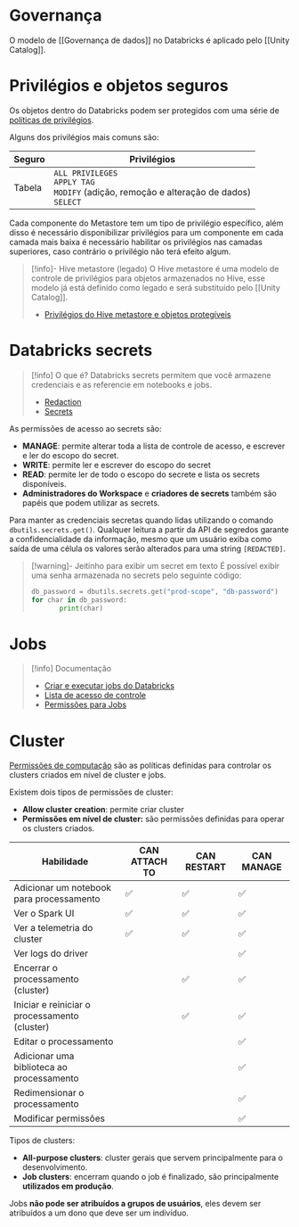 # Governança

O modelo de [[Governança de dados]] no Databricks é aplicado pelo [[Unity Catalog]].

# Privilégios e objetos seguros

Os objetos dentro do Databricks podem ser protegidos com uma série de [políticas de privilégios](https://docs.databricks.com/pt/data-governance/unity-catalog/manage-privileges/privileges.html).

Alguns dos privilégios mais comuns são:

| Seguro | Privilégios                                                                                    |
| ------ | ---------------------------------------------------------------------------------------------- |
| Tabela | `ALL PRIVILEGES`<br>`APPLY TAG`<br>`MODIFY` (adição, remoção e alteração de dados)<br>`SELECT` |

Cada componente do Metastore tem um tipo de privilégio específico, além disso é necessário disponibilizar privilégios para um componente em cada camada mais baixa é necessário habilitar os privilégios nas camadas superiores, caso contrário o privilégio não terá efeito algum.


> [!info]- Hive metastore (legado)
> O Hive metastore é uma modelo de controle de privilégios para objetos armazenados no Hive, esse modelo já está definido como legado e será substituído pelo [[Unity Catalog]].
> - [Privilégios do Hive metastore e objetos protegíveis](https://docs.databricks.com/pt/data-governance/table-acls/object-privileges.html#privilege-types)

# Databricks secrets

> [!info] O que é?
> Databricks secrets permitem que você armazene credenciais e as referencie em notebooks e jobs.
> 
> - [Redaction]([https://docs.databricks.com/security/secrets/redaction.html](https://docs.databricks.com/security/secrets/redaction.html))
> - [Secrets]([https://docs.databricks.com/security/secrets/index.html](https://docs.databricks.com/security/secrets/index.html))

As permissões de acesso ao secrets são:

- **MANAGE**: permite alterar toda a lista de controle de acesso, e escrever e ler do escopo do secret.
- **WRITE**: permite ler e escrever do escopo do secret
- **READ**: permite ler de todo o escopo do secrete e lista os secrets disponíveis.
- **Administradores do Workspace** e **criadores de secrets** também são papéis que podem utilizar as secrets.

Para manter as credenciais secretas quando lidas utilizando o comando `dbutils.secrets.get()`. Qualquer leitura a partir da API de segredos garante a confidencialidade da informação, mesmo que um usuário exiba como saída de uma célula os valores serão alterados para uma string `[REDACTED]`.

> [!warning]- Jeitinho para exibir um secret em texto
> É possível exibir uma senha armazenada no secrets pelo seguinte código:
> 
> ```python
> db_password = dbutils.secrets.get("prod-scope", "db-password")
> for char in db_password:
>        print(char)
> ```
> 

# Jobs

> [!info] Documentação
> - [Criar e executar jobs do Databricks](https://docs.databricks.com/pt/workflows/jobs/create-run-jobs.html#choose-the-correct-cluster-type-for-your-job)
> - [Lista de acesso de controle](https://docs.databricks.com/pt/security/auth/access-control/index.html)
> - [Permissões para Jobs](https://docs.databricks.com/security/auth-authz/access-control/jobs-acl.html#job-permissions)

# Cluster 

 [Permissões de computação](https://docs.databricks.com/pt/compute/clusters-manage.html#cluster-level-permissions) são as políticas definidas para controlar os clusters criados em nível de cluster e jobs.

Existem dois tipos de permissões de cluster:

- **Allow cluster creation**: permite criar cluster
- **Permissões em nível de cluster:** são permissões definidas para operar os clusters criados.

| Habilidade                                    | CAN ATTACH TO | CAN RESTART | CAN MANAGE |
| --------------------------------------------- | ------------- | ----------- | ---------- |
| Adicionar um notebook para processamento      | ✅             | ✅           | ✅          |
| Ver o Spark UI                                | ✅             | ✅           | ✅          |
| Ver a telemetria do cluster                   | ✅             | ✅           | ✅          |
| Ver logs do driver                            |               |             | ✅          |
| Encerrar o processamento (cluster)            |               | ✅           | ✅          |
| Iniciar e reiniciar o processamento (cluster) |               | ✅           | ✅          |
| Editar o processamento                        |               |             | ✅          |
| Adicionar uma biblioteca ao processamento     |               |             | ✅          |
| Redimensionar o processamento                 |               |             | ✅          |
| Modificar permissões                          |               |             | ✅          |

Tipos de clusters:
- **All-purpose clusters**: cluster gerais que servem principalmente para o desenvolvimento.
- **Job clusters**: encerram quando o job é finalizado, são principalmente **utilizados em produção**.

Jobs **não pode ser atribuídos a grupos de usuários**, eles devem ser atribuídos a um dono que deve ser um indivíduo.
